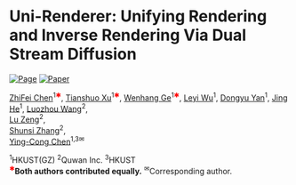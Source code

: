 # Uni-Renderer: Unifying Rendering and Inverse Rendering Via Dual Stream Diffusion

[![Page](https://img.shields.io/badge/Project-Website-pink?logo=googlechrome&logoColor=white)](https://arxiv.org/abs/2412.15050)
[![Paper](https://img.shields.io/badge/arXiv-Paper-b31b1b?logo=arxiv&logoColor=white)](https://arxiv.org/abs/2409.18124)


[ZhiFei Chen]()<sup>1<span style="color:red;">&#10033;</span></sup>,
[Tianshuo Xu]()<sup>1<span style="color:red;">&#10033;</span></sup>,
[Wenhang Ge]()<sup>1<span style="color:red;">&#10033;</span></sup>,
[Leyi Wu]()<sup>1</sup>,
[Dongyu Yan]()<sup>1</sup>,
[Jing He]()<sup>1</sup>,
[Luozhou Wang]()<sup>2</sup>,<br>
[Lu Zeng]()<sup>2</sup>,<br>
[Shunsi Zhang]()<sup>2</sup>,<br>
[Ying-Cong Chen](https://www.yingcong.me/)<sup>1,3&#9993;</sup>

<span class="author-block"><sup>1</sup>HKUST(GZ)</span>
<span class="author-block"><sup>2</sup>Quwan Inc.</span>
<span class="author-block"><sup>3</sup>HKUST</span><br>
<span class="author-block">
    <sup style="color:red;">&#10033;</sup>**Both authors contributed equally.**
    <sup>&#9993;</sup>Corresponding author.
</span>
